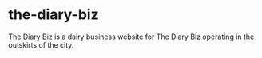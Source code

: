 # the-diary-biz
The Diary Biz is a dairy business website for The Diary Biz operating in the outskirts of the city.
